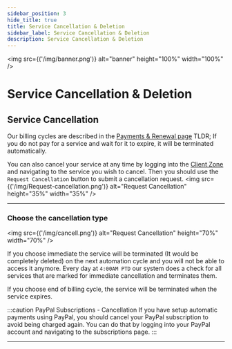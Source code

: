 ```yaml
---
sidebar_position: 3
hide_title: true
title: Service Cancellation & Deletion
sidebar_label: Service Cancellation & Deletion
description: Service Cancellation & Deletion
---
```


<img src={('/img/banner.png')} alt="banner" height="100%" width="100%" />

<div class="text--center">
<h1>Service Cancellation & Deletion</h1>
</div>


## Service Cancellation

Our billing cycles are described in the [Payments & Renewal page](/docs/client-zone/payments-renewal) 
TLDR; If you do not pay for a service and wait for it to expire, it will be terminated automatically.

You can also cancel your service at any time by logging into the [Client Zone](https://client.mazenhost.com) and navigating to the service you wish to cancel.
Then you should use the `Request Cancellation` button to submit a cancellation request.
<img src={('/img/Request-cancellation.png')} alt="Request Cancellation" height="35%" width="35%" />

---
### Choose the cancellation type

<img src={('/img/cancell.png')} alt="Request Cancellation" height="70%" width="70%" />

If you choose immediate the service will be terminated (It would be completely deleted) on the next automation cycle and you will not be able to access it anymore.
Every day at `4:00AM PTD` our system does a check for all services that are marked for immediate cancellation and terminates them.

If you choose end of billing cycle, the service will be terminated when the service expires.

:::caution PayPal Subscriptions - Cancellation
If you have setup automatic payments using PayPal, you should cancel your PayPal subscription to avoid being charged again. You can do that by logging into your PayPal account and navigating to the subscriptions page.
:::


---